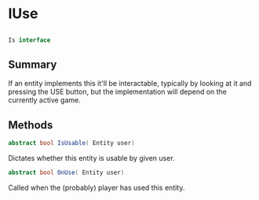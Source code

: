 # IUse

## 
```c#
Is interface
```

## Summary

If an entity implements this it'll be interactable, typically by looking at it and pressing the USE button,
but the implementation will depend on the currently active game.
## Methods

```c#
abstract bool IsUsable( Entity user) 
```
Dictates whether this entity is usable by given user.
```c#
abstract bool OnUse( Entity user) 
```
Called when the (probably) player has used this entity.
